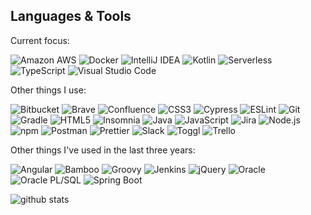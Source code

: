 <!--
**kaije/kaije** is a ✨ _special_ ✨ repository because its `README.md` (this file) appears on your GitHub profile.

Here are some ideas to get you started:

- 🔭 I’m currently working on ...
- 🌱 I’m currently learning ...
- 👯 I’m looking to collaborate on ...
- 🤔 I’m looking for help with ...
- 💬 Ask me about ...
- 📫 How to reach me: ...
- 😄 Pronouns: ...
- ⚡ Fun fact: ...
-->

## Languages & Tools

Current focus:

<p>  
  <img alt="Amazon AWS" src="https://img.shields.io/badge/Amazon AWS-232F3E?logo=amazon-aws&logoColor=white&style=for-the-badge" />
  <img alt="Docker" src="https://img.shields.io/badge/Docker-2496ED?logo=docker&logoColor=white&style=for-the-badge" />  
  <img alt="IntelliJ IDEA" src="https://img.shields.io/badge/IntelliJ IDEA-000000?logo=intellij-idea&logoColor=white&style=for-the-badge" />   
  <img alt="Kotlin" src="https://img.shields.io/badge/Kotlin-0095D5?logo=kotlin&logoColor=white&style=for-the-badge" />  
  <img alt="Serverless" src="https://img.shields.io/badge/Serverless-FD5750?logo=serverless&logoColor=white&style=for-the-badge" />   
  <img alt="TypeScript" src="https://img.shields.io/badge/TypeScript-007ACC?logo=typescript&logoColor=white&style=for-the-badge" />   
  <img alt="Visual Studio Code" src="https://img.shields.io/badge/Visual Studio Code-007ACC?logo=visual-studio-code&logoColor=white&style=for-the-badge" />
</p>

Other things I use:
<p>
  <img alt="Bitbucket" src="https://img.shields.io/badge/Bitbucket-0052CC?logo=bitbucket&logoColor=white&style=for-the-badge" />    
  <img alt="Brave" src="https://img.shields.io/badge/Brave-FB542B?logo=brave&logoColor=white&style=for-the-badge" />  
  <img alt="Confluence" src="https://img.shields.io/badge/Confluence-172B4D?logo=confluence&logoColor=white&style=for-the-badge" />   
  <img alt="CSS3" src="https://img.shields.io/badge/CSS3-1572B6?logo=css3&logoColor=white&style=for-the-badge" />    
  <img alt="Cypress" src="https://img.shields.io/badge/Cypress-17202C?logo=cypress&logoColor=white&style=for-the-badge" />
  <img alt="ESLint" src="https://img.shields.io/badge/ESLint-4B32C3?logo=eslint&logoColor=white&style=for-the-badge" />  
  <img alt="Git" src="https://img.shields.io/badge/Git-F05032?logo=git&logoColor=white&style=for-the-badge" />  
  <img alt="Gradle" src="https://img.shields.io/badge/Gradle-02303A?logo=gradle&logoColor=white&style=for-the-badge" />     
  <img alt="HTML5" src="https://img.shields.io/badge/HTML5-E34F26?logo=html5&logoColor=white&style=for-the-badge" />  
  <img alt="Insomnia" src="https://img.shields.io/badge/Insomnia-5849BE?logo=insomnia&logoColor=white&style=for-the-badge" />   
  <img alt="Java" src="https://img.shields.io/badge/Java-007396?logo=java&logoColor=white&style=for-the-badge" />  
  <img alt="JavaScript" src="https://img.shields.io/badge/JavaScript-F7DF1E?logo=javascript&logoColor=white&style=for-the-badge" />   
  <img alt="Jira" src="https://img.shields.io/badge/Jira-0052CC?logo=jira&logoColor=white&style=for-the-badge" />   
  <img alt="Node.js" src="https://img.shields.io/badge/Node.js-339933?logo=Node.js&logoColor=white&style=for-the-badge" />  
  <img alt="npm" src="https://img.shields.io/badge/NPM-CB3837?logo=NPM&logoColor=white&style=for-the-badge" />
  <img alt="Postman" src="https://img.shields.io/badge/Postman-FF6C37?logo=postman&logoColor=white&style=for-the-badge" />   
  <img alt="Prettier" src="https://img.shields.io/badge/Prettier-F7B93E?logo=prettier&logoColor=white&style=for-the-badge" />  
  <img alt="Slack" src="https://img.shields.io/badge/Slack-4A154B?logo=slack&logoColor=white&style=for-the-badge" />   
  <img alt="Toggl" src="https://img.shields.io/badge/Toggl-E01B22?logo=toggl&logoColor=white&style=for-the-badge" />     
  <img alt="Trello" src="https://img.shields.io/badge/Trello-0079BF?logo=trello&logoColor=white&style=for-the-badge" />     
</p>

Other things I've used in the last three years:

<p> 
  <img alt="Angular" src="https://img.shields.io/badge/Angular-DD0031?logo=angular&logoColor=white&style=for-the-badge" /> 
  <img alt="Bamboo" src="https://img.shields.io/badge/Bamboo-0052CC?logo=bamboo&logoColor=white&style=for-the-badge" />   
  <!--<img alt="Grails" src="https://img.shields.io/badge/Grails?logo=grails&logoColor=green&style=for-the-badge" />    -->
  <img alt="Groovy" src="https://img.shields.io/badge/Groovy-4298B8?logo=groovy&logoColor=white&style=for-the-badge" />   
  <img alt="Jenkins" src="https://img.shields.io/badge/Jenkins-D24939?logo=jenkins&logoColor=white&style=for-the-badge" />     
  <img alt="jQuery" src="https://img.shields.io/badge/jQuery-0769AD?logo=jquery&logoColor=white&style=for-the-badge" /> 
  <img alt="Oracle" src="https://img.shields.io/badge/Oracle-F80000?logo=oracle&logoColor=white&style=for-the-badge" />   
  <img alt="Oracle PL/SQL" src="https://img.shields.io/badge/Oracle PL/SQL-F80000?logo=oracle&logoColor=white&style=for-the-badge" />  
  <img alt="Spring Boot" src="https://img.shields.io/badge/Spring Boot-6DB33F?logo=Spring&logoColor=white&style=for-the-badge" />      
</p>

<!-- ![Top languages](https://github-readme-stats.vercel.app/api/top-langs/?username=kaije&theme=vue-dark) -->

![github stats](https://github-readme-stats.vercel.app/api?username=kaije&theme=vue-dark&show_icons=true&count_private=true)

